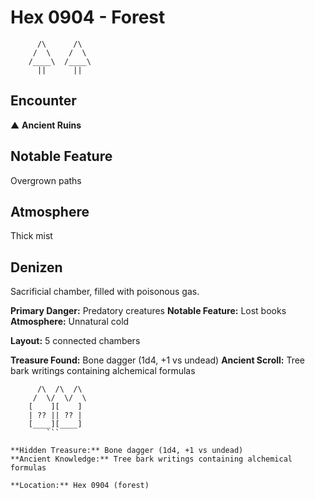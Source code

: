 # Hex 0904 - Forest
```
      /\      /\
     /  \    /  \
    /____\  /____\
      ||      ||
```

## Encounter

▲ **Ancient Ruins**

## Notable Feature

Overgrown paths

## Atmosphere

Thick mist

## Denizen

Sacrificial chamber, filled with poisonous gas.

**Primary Danger:** Predatory creatures
**Notable Feature:** Lost books
**Atmosphere:** Unnatural cold

**Layout:** 5 connected chambers

**Treasure Found:** Bone dagger (1d4, +1 vs undead)
**Ancient Scroll:** Tree bark writings containing alchemical formulas


```
      /\  /\  /\
     /  \/  \/  \
    [    ][    ]
    | ?? || ?? |
    [____][____]
        ```

**Hidden Treasure:** Bone dagger (1d4, +1 vs undead)
**Ancient Knowledge:** Tree bark writings containing alchemical formulas

**Location:** Hex 0904 (forest)
